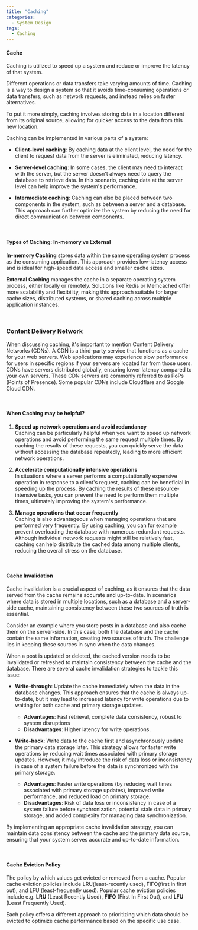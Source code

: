 ```yaml
---
title: "Caching"
categories:
  - System Design
tags:
  - Caching
---
```


#### Cache

Caching is utilized to speed up a system and reduce or improve the latency of that system.

Different operations or data transfers take varying amounts of time. Caching is a way to design a system so that it avoids time-consuming operations or data transfers, such as network requests, and instead relies on faster alternatives.

To put it more simply, caching involves storing data in a location different from its original source, allowing for quicker access to the data from this new location.

Caching can be implemented in various parts of a system:

* **Client-level caching**: By caching data at the client level, the need for the client to request data from the server is eliminated, reducing latency.

* **Server-level caching**: In some cases, the client may need to interact with the server, but the server doesn't always need to query the database to retrieve data. In this scenario, caching data at the server level can help improve the system's performance.

* **Intermediate caching**: Caching can also be placed between two components in the system, such as between a server and a database. This approach can further optimize the system by reducing the need for direct communication between components.

<br>

#### Types of Caching: In-memory vs External

**In-memory Caching**
stores data within the same operating system process as the consuming application. This approach provides low-latency access and is ideal for high-speed data access and smaller cache sizes.

**External Caching** 
manages the cache in a separate operating system process, either locally or remotely. Solutions like Redis or Memcached offer more scalability and flexibility, making this approach suitable for larger cache sizes, distributed systems, or shared caching across multiple application instances.

<br>

### Content Delivery Network
When discussing caching, it's important to mention Content Delivery Networks (CDNs). A CDN is a third-party service that functions as a cache for your web servers. Web applications may experience slow performance for users in specific regions if your servers are located far from those users. CDNs have servers distributed globally, ensuring lower latency compared to your own servers. These CDN servers are commonly referred to as PoPs (Points of Presence). Some popular CDNs include Cloudflare and Google Cloud CDN.

<br>

#### When Caching may be helpful?
1. **Speed up network operations and avoid redundancy** <br>
   Caching can be particularly helpful when you want to speed up network operations and avoid performing the same request multiple times. By caching the results of these requests, you can quickly serve the data without accessing the database repeatedly, leading to more efficient network operations.

2. **Accelerate computationally intensive operations** <br>
   In situations where a server performs a computationally expensive operation in response to a client's request, caching can be beneficial in speeding up the process. By caching the results of these resource-intensive tasks, you can prevent the need to perform them multiple times, ultimately improving the system's performance.

3. **Manage operations that occur frequently** <br>
   Caching is also advantageous when managing operations that are performed very frequently. By using caching, you can for example prevent overloading the database with numerous redundant requests. Although individual network requests might still be relatively fast, caching can help distribute the cached data among multiple clients, reducing the overall stress on the database.

<br>

#### Cache Invalidation

Cache invalidation is a crucial aspect of caching, as it ensures that the data served from the cache remains accurate and up-to-date. In scenarios where data is stored in multiple locations, such as a database and a server-side cache, maintaining consistency between these two sources of truth is essential.

Consider an example where you store posts in a database and also cache them on the server-side. In this case, both the database and the cache contain the same information, creating two sources of truth. The challenge lies in keeping these sources in sync when the data changes.

When a post is updated or deleted, the cached version needs to be invalidated or refreshed to maintain consistency between the cache and the database. There are several cache invalidation strategies to tackle this issue:

* **Write-through**: Update the cache immediately when the data in the database changes. This approach ensures that the cache is always up-to-date, but it may lead to increased latency for write operations due to waiting for both cache and primary storage updates.
  * **Advantages**: Fast retrieval, complete data consistency, robust to system disruptions
  * **Disadvantages**: Higher latency for write operations.

* **Write-back**: Write data to the cache first and asynchronously update the primary data storage later. This strategy allows for faster write operations by reducing wait times associated with primary storage updates. However, it may introduce the risk of data loss or inconsistency in case of a system failure before the data is synchronized with the primary storage.
  * **Advantages**: Faster write operations (by reducing wait times associated with primary storage updates), improved write performance, and reduced load on primary storage.
  * **Disadvantages**: Risk of data loss or inconsistency in case of a system failure before synchronization, potential stale data in primary storage, and added complexity for managing data synchronization.

By implementing an appropriate cache invalidation strategy, you can maintain data consistency between the cache and the primary data source, ensuring that your system serves accurate and up-to-date information.

<br>

#### Cache Eviction Policy

The policy by which values get evicted or removed from a cache. Popular cache eviction policies include LRU(least-recently used),
FIFO(first in first out), and LFU (least-frequently used).
Popular cache eviction policies include e.g. **LRU** (Least Recently Used), **FIFO** (First In First Out), and **LFU** (Least Frequently Used). 

Each policy offers a different approach to prioritizing which data should be evicted to optimize cache performance based on the specific use case.